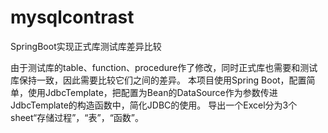 # mysqlcontrast
SpringBoot实现正式库测试库差异比较

由于测试库的table、function、procedure作了修改，同时正式库也需要和测试库保持一致，因此需要比较它们之间的差异。
本项目使用Spring Boot，配置简单，使用JdbcTemplate，把配置为Bean的DataSource作为参数传进JdbcTemplate的构造函数中，简化JDBC的使用。
导出一个Excel分为3个sheet“存储过程”，“表”，“函数”。
